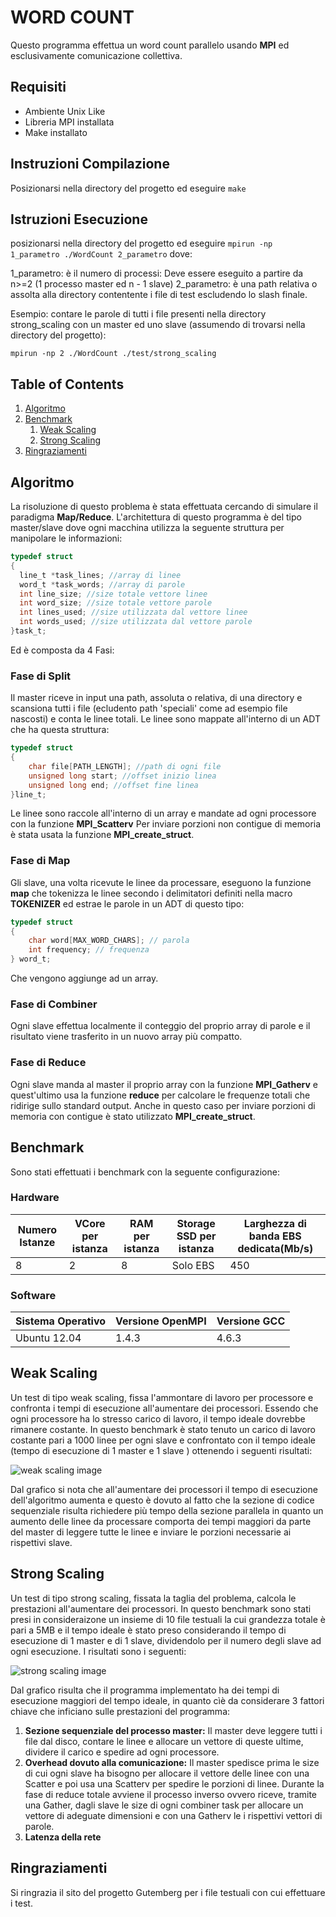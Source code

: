 # WORD COUNT
Questo programma effettua un word count parallelo usando __MPI__ ed esclusivamente comunicazione collettiva.

## Requisiti
- Ambiente Unix Like
- Libreria MPI installata
- Make installato

## Instruzioni Compilazione
Posizionarsi nella directory del progetto ed eseguire
`make`

## Istruzioni Esecuzione
posizionarsi nella directory del progetto ed eseguire
`mpirun -np 1_parametro ./WordCount 2_parametro`
dove:

1_parametro: è il numero di processi: Deve essere eseguito a partire da n>=2  (1 processo master ed n - 1 slave)
2_parametro: è una path relativa o assolta alla directory contentente i file di test escludendo lo slash finale.

Esempio: contare le parole di tutti i file presenti nella directory strong_scaling con un master ed uno slave (assumendo di trovarsi nella directory del progetto):

`mpirun -np 2 ./WordCount ./test/strong_scaling`


## Table of Contents
1. [Algoritmo](#algoritmo)
2. [Benchmark](#benchmark)
    1. [Weak Scaling](#weak-scaling)
    2. [Strong Scaling](#strong-scaling)
3. [Ringraziamenti](#ringraziamenti)

## Algoritmo
La risoluzione di questo problema è stata effettuata cercando di simulare il paradigma __Map/Reduce__. L'architettura di questo programma è del tipo master/slave dove ogni macchina utilizza la seguente struttura per manipolare le informazioni:

```c
typedef struct
{
  line_t *task_lines; //array di linee
  word_t *task_words; //array di parole
  int line_size; //size totale vettore linee
  int word_size; //size totale vettore parole
  int lines_used; //size utilizzata dal vettore linee
  int words_used; //size utilizzata dal vettore parole
}task_t;
```
Ed è composta da 4 Fasi:

### Fase di Split
Il master riceve in input una path, assoluta o relativa, di una directory e scansiona tutti i file (ecludento path 'speciali' come ad esempio file nascosti) e conta le linee totali. Le linee sono mappate all'interno di un ADT che ha questa struttura:
```c
typedef struct
{
    char file[PATH_LENGTH]; //path di ogni file
    unsigned long start; //offset inizio linea
    unsigned long end; //offset fine linea
}line_t;
```
Le linee sono raccole all'interno di un array e mandate ad ogni processore con la funzione __MPI_Scatterv__ Per inviare porzioni non contigue di memoria è stata usata la funzione __MPI_create_struct__. 

### Fase di Map
Gli slave, una volta ricevute le linee da processare, eseguono la funzione __map__ che tokenizza le linee secondo i delimitatori definiti nella macro __TOKENIZER__ ed estrae le parole in un ADT di questo tipo:
```c
typedef struct
{
    char word[MAX_WORD_CHARS]; // parola
    int frequency; // frequenza
} word_t;
```
Che vengono aggiunge ad un array.

### Fase di Combiner
Ogni slave effettua localmente il conteggio del proprio array di parole e il risultato viene trasferito in un nuovo array più compatto.

### Fase di Reduce
Ogni slave manda al master il proprio array con la funzione __MPI_Gatherv__ e quest'ultimo usa la funzione __reduce__ per calcolare le frequenze totali che ridirige sullo standard output. Anche in questo caso per inviare porzioni di memoria con contigue è stato utilizzato __MPI_create_struct__.



## Benchmark
Sono stati effettuati i benchmark con la seguente configurazione:

### Hardware

| Numero Istanze | VCore per istanza | RAM per istanza | Storage SSD per istanza | Larghezza di banda EBS dedicata(Mb/s) |
|----------------|-------------------|-----------------|-------------------------|---------------------------------------|
|8               |2                  |8                |Solo EBS                 |450                                    |

### Software

| Sistema Operativo | Versione OpenMPI | Versione GCC |
|-------------------|------------------|--------------|
| Ubuntu 12.04      |1.4.3             |4.6.3         |

## Weak Scaling
Un test di tipo weak scaling, fissa l'ammontare di lavoro per processore e confronta i tempi di esecuzione all'aumentare dei processori. Essendo che ogni processore ha lo stresso carico di lavoro, il tempo ideale dovrebbe rimanere costante. In questo benchmark è stato tenuto un carico di lavoro costante pari a 1000 linee per ogni slave e confrontato con il tempo ideale (tempo di esecuzione di 1 master e 1 slave ) ottenendo i seguenti risultati:

![weak scaling image](/img/weak_scaling.png)

Dal grafico si nota che all'aumentare dei processori il tempo di esecuzione dell'algoritmo aumenta e questo è dovuto al fatto che la sezione di codice sequenziale risulta richiedere più tempo della sezione parallela in quanto un aumento delle linee da processare comporta dei tempi maggiori da parte del master di leggere tutte le linee e inviare le porzioni necessarie ai rispettivi slave.

## Strong Scaling
Un test di tipo strong scaling, fissata la taglia del problema, calcola le prestazioni all'aumentare dei processori. In questo benchmark sono stati presi in consideraizone un insieme di 10 file testuali la cui grandezza totale è pari a 5MB e il tempo ideale è stato preso considerando il tempo di esecuzione di 1 master e di 1 slave, dividendolo per il numero degli slave ad ogni esecuzione. I risultati sono i seguenti:

![strong scaling image](/img/strong_scaling.png)

Dal grafico risulta che il programma implementato ha dei tempi di esecuzione maggiori del tempo ideale, in quanto cìè da considerare 3 fattori chiave che inficiano sulle prestazioni del programma:

1. __Sezione sequenziale del processo master:__ Il master deve leggere tutti i file dal disco, contare le linee e allocare un vettore di queste ultime, dividere il carico e spedire ad ogni processore.
2. __Overhead dovuto alla comunicazione:__ Il master spedisce prima le size di cui ogni slave ha bisogno per allocare il vettore delle linee con una Scatter e poi usa una Scatterv per spedire le porzioni di linee. Durante la fase di reduce totale avviene il processo inverso ovvero riceve, tramite una Gather, dagli slave le size di ogni combiner task per allocare un vettore di adeguate dimensioni e con una Gatherv le i rispettivi vettori di parole.
3. __Latenza della rete__

## Ringraziamenti
Si ringrazia il sito del progetto Gutemberg per i file testuali con cui effettuare i test.